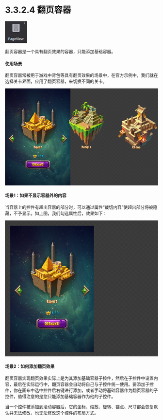 # 3.3.2.4 翻页容器


![](./res/image116.png)

翻页容器是一个具有翻页效果的容器，只能添加基础容器。

#### 使用场景

翻页容器常被用于游戏中背包等具有翻页效果的场景中，在官方示例中，我们就在选择关卡界面，应用了翻页容器，来切换不同的关卡。

![](./res/image117.png) 

#### 场景1：如果不显示容器外的内容

当容器上的控件有超出容器的部分时，可以通过属性“裁切内容”使超出部分将被隐藏，不予显示。如上图，我们勾选属性后，效果如下：

![](./res/image118.png) 

#### 场景2：如何添加翻页效果

翻页容器实现翻页效果实际上是为其添加基础容器子控件，然后在子控件中设置内容，最后在实际运行中，翻页容器会自动将自己与子控件统一使用。要添加子控件，你在画布中选中控件后右键进行添加，或者手动将基础容器作为翻页容器的子控件，值得注意的是您只能添加基础容器作为他的子控件。

当一个控件被添加到滚动容器后，它的坐标、缩放、旋转、锚点、尺寸都会恢复默认并无法修改，也无法修改这个控件的布局方式。
